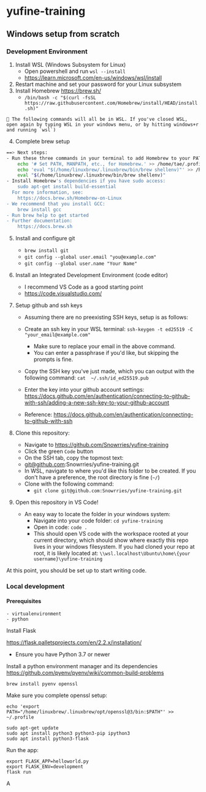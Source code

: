 # yufine-training

## Windows setup from scratch

### Development Environment

1. Install WSL (Windows Subsystem for Linux)
    - Open powershell and run `wsl --install`
    - https://learn.microsoft.com/en-us/windows/wsl/install
2. Restart machine and set your password for your Linux subsystem
3. Install Homebrew https://brew.sh/
    - `/bin/bash -c "$(curl -fsSL https://raw.githubusercontent.com/Homebrew/install/HEAD/install.sh)"`


```
📝 The following commands will all be in WSL. If you've closed WSL, open again by typing WSL in your windows menu, or by hitting windows+r and running `wsl`)
```


4. Complete brew setup
```sh
==> Next steps:
- Run these three commands in your terminal to add Homebrew to your PATH:
    echo '# Set PATH, MANPATH, etc., for Homebrew.' >> /home/tae/.profile
    echo 'eval "$(/home/linuxbrew/.linuxbrew/bin/brew shellenv)"' >> /home/tae/.profile
    eval "$(/home/linuxbrew/.linuxbrew/bin/brew shellenv)"
- Install Homebrew's dependencies if you have sudo access:
    sudo apt-get install build-essential
  For more information, see:
    https://docs.brew.sh/Homebrew-on-Linux
- We recommend that you install GCC:
    brew install gcc
- Run brew help to get started
- Further documentation:
    https://docs.brew.sh
 ```
 5. Install and configure git
    - `brew install git`
    - `git config --global user.email "you@example.com"`
    - `git config --global user.name "Your Name"`
 6. Install an Integrated Development Environment (code editor)
    - I recommend VS Code as a good starting point
    - https://code.visualstudio.com/
 7. Setup github and ssh keys
    - Assuming there are no preexisting SSH keys, setup is as follows:
    - Create an ssh key in your WSL terminal: `ssh-keygen -t ed25519 -C "your_email@example.com"`
        - Make sure to replace your email in the above command.
        - You can enter a passphrase if you'd like, but skipping the prompts is fine.
    - Copy the SSH key you've just made, which you can output with the following command: `cat  ~/.ssh/id_ed25519.pub`
    - Enter the key into your github account settings: https://docs.github.com/en/authentication/connecting-to-github-with-ssh/adding-a-new-ssh-key-to-your-github-account

    - Reference: https://docs.github.com/en/authentication/connecting-to-github-with-ssh

 8. Clone this repository:
    - Navigate to https://github.com/Snowrries/yufine-training
    - Click the green `Code` button
    - On the SSH tab, copy the topmost text:
    - git@github.com:Snowrries/yufine-training.git
    - In WSL, navigate to where you'd like this folder to be created. If you don't have a preference, the root directory is fine (`~/`)
    - Clone with the following command:
        - `git clone git@github.com:Snowrries/yufine-training.git`
 9. Open this repository in VS Code!
    - An easy way to locate the folder in your windows system:
        - Navigate into your code folder: `cd yufine-training`
        - Open in code: `code .`
        - This should open VS code with the workspace rooted at your current directory, which should show where exactly this repo lives in your windows filesystem. If you had cloned your repo at root, it is likely located at: `\\wsl.localhost\Ubuntu\home\{your username}\yufine-training`

At this point, you should be set up to start writing code.

 ### Local development

 #### Prerequisites
    - virtualenvironment
    - python

Install Flask

https://flask.palletsprojects.com/en/2.2.x/installation/
- Ensure you have Python 3.7 or newer

Install a python environment manager and its dependencies
https://github.com/pyenv/pyenv/wiki/common-build-problems
```
brew install pyenv openssl
```

Make sure you complete openssl setup:
```
echo 'export PATH="/home/linuxbrew/.linuxbrew/opt/openssl@3/bin:$PATH"' >> ~/.profile
```

```
sudo apt-get update
sudo apt install python3 python3-pip ipython3
sudo apt install python3-flask
```

Run the app:
```
export FLASK_APP=helloworld.py
export FLASK_ENV=development
flask run
```

A